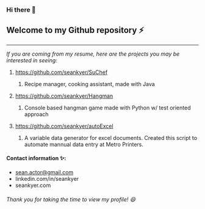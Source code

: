 ### Hi there 👋

## Welcome to my Github repository ⚡
-------------------------------------
*If you are coming from my resume, here are the projects you may be interested in seeing:*
1. https://github.com/seankyer/SuChef
   1. Recipe manager, cooking assistant, made with Java
   
1. https://github.com/seankyer/Hangman
   1. Console based hangman game made with Python w/ test oriented approach
1. https://github.com/seankyer/autoExcel
   1. A variable data generator for excel documents. Created this script to automate mannual data entry at Metro Printers.
   
#### Contact information ✨:
* sean.actor@gmail.com
* linkedin.com/in/seankyer
* seankyer.com

###### Thank you for taking the time to view my profile! 😄
